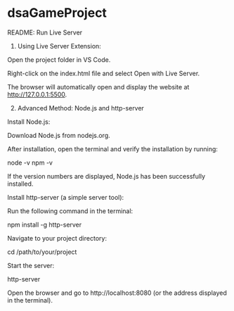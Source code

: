 # dsaGameProject
README: Run Live Server

1. Using Live Server Extension:

Open the project folder in VS Code.

Right-click on the index.html file and select Open with Live Server.

The browser will automatically open and display the website at http://127.0.0.1:5500.

2. Advanced Method: Node.js and http-server

Install Node.js:

Download Node.js from nodejs.org.

After installation, open the terminal and verify the installation by running:

node -v
npm -v

If the version numbers are displayed, Node.js has been successfully installed.

Install http-server (a simple server tool):

Run the following command in the terminal:

npm install -g http-server

Navigate to your project directory:

cd /path/to/your/project

Start the server:

http-server

Open the browser and go to http://localhost:8080 (or the address displayed in the terminal).
